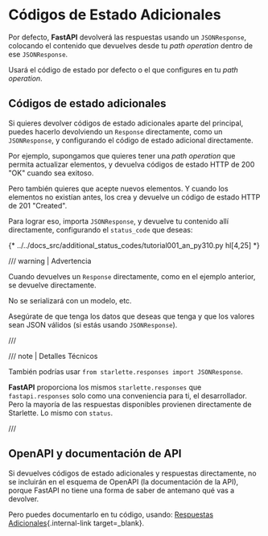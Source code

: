 # Códigos de Estado Adicionales

Por defecto, **FastAPI** devolverá las respuestas usando un `JSONResponse`, colocando el contenido que devuelves desde tu *path operation* dentro de ese `JSONResponse`.

Usará el código de estado por defecto o el que configures en tu *path operation*.

## Códigos de estado adicionales

Si quieres devolver códigos de estado adicionales aparte del principal, puedes hacerlo devolviendo un `Response` directamente, como un `JSONResponse`, y configurando el código de estado adicional directamente.

Por ejemplo, supongamos que quieres tener una *path operation* que permita actualizar elementos, y devuelva códigos de estado HTTP de 200 "OK" cuando sea exitoso.

Pero también quieres que acepte nuevos elementos. Y cuando los elementos no existían antes, los crea y devuelve un código de estado HTTP de 201 "Created".

Para lograr eso, importa `JSONResponse`, y devuelve tu contenido allí directamente, configurando el `status_code` que deseas:

{* ../../docs_src/additional_status_codes/tutorial001_an_py310.py hl[4,25] *}

/// warning | Advertencia

Cuando devuelves un `Response` directamente, como en el ejemplo anterior, se devuelve directamente.

No se serializará con un modelo, etc.

Asegúrate de que tenga los datos que deseas que tenga y que los valores sean JSON válidos (si estás usando `JSONResponse`).

///

/// note | Detalles Técnicos

También podrías usar `from starlette.responses import JSONResponse`.

**FastAPI** proporciona los mismos `starlette.responses` que `fastapi.responses` solo como una conveniencia para ti, el desarrollador. Pero la mayoría de las respuestas disponibles provienen directamente de Starlette. Lo mismo con `status`.

///

## OpenAPI y documentación de API

Si devuelves códigos de estado adicionales y respuestas directamente, no se incluirán en el esquema de OpenAPI (la documentación de la API), porque FastAPI no tiene una forma de saber de antemano qué vas a devolver.

Pero puedes documentarlo en tu código, usando: [Respuestas Adicionales](additional-responses.md){.internal-link target=_blank}.
